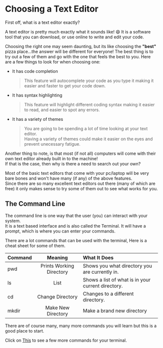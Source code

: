# Choosing a Text Editor

First off, what is a text editor exactly?

A text editor is pretty much exactly what it sounds like! 😄
It is a software tool that you can download, or use online to write and edit your code.  

Choosing the right one may seem daunting, but its like choosing the **"best"** pizza place...the answer will be different for everyone! 
The best thing is to try out a few of them and go with the one that feels the best to you. 
Here are a few things to look for when choosing one:

* It has code completion
  > This feature will autocomplete your code as you type it making it easier and faster to get your code down. 
* It has syntax highlighting
  > This feature will highlight different coding syntax making it easier to read, and easier to spot any errors. 
* It has a variety of themes
   > You are going to be spending a lot of time looking at your text editor.  
   Having a variety of themes could make it easier on the eyes and prevent unecessary fatigue. 
   
Another thing to note, is that most (if not all) computers will come with their own text editor already built in to the machine!  
If that is the case, then why is there a need to search out your own?

Most of the basic text editors that come with your pc/laptop will be very bare bones 
and won't have many (if any) of the above features.  
Since there are so many excellent text editors out there (many of which are free) 
it only makes sense to try some of them out to see what works for you. 

## The Command Line

The command line is one way that the user (you) can interact with your system.  
It is a text based interface and is also called the Terminal.  It will have a prompt, which is where you can enter
your commands.  

There are a lot commands that can be used with the terminal, 
Here is a cheat sheet for some of them. 


|  Command  |         Meaning           | What It Does|
|:---       |         :----:            |        :--- |
| pwd       | Prints Working Directory  | Shows you what directory you are currently in.| 
|     ls    |          List             | Shows a list of what is in your current directory.|
|     cd    |    Change  Directory      | Changes to a different directory.            |
|   mkdir   |   Make  New Directory    | Make a brand new directory            |

There are of course many, many more commands you will learn but this is a good place to start.  

Click on [This](https://www.techrepublic.com/article/16-terminal-commands-every-user-should-know/) to see a few more commands for your terminal. 
